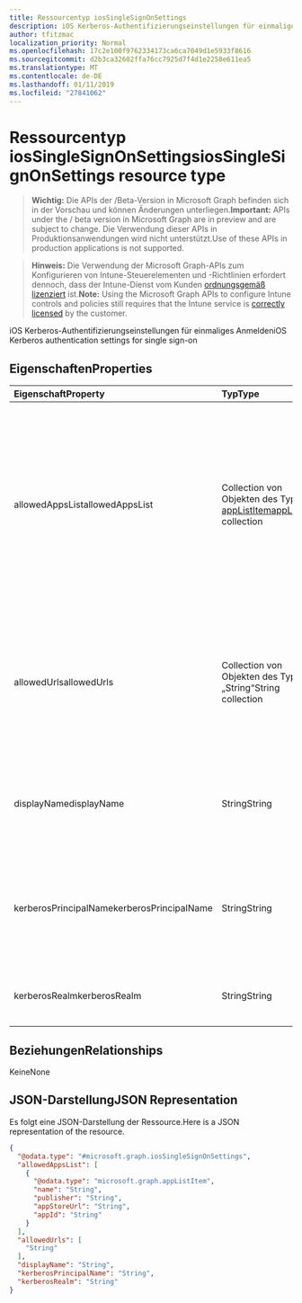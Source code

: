 ```yaml
---
title: Ressourcentyp iosSingleSignOnSettings
description: iOS Kerberos-Authentifizierungseinstellungen für einmaliges Anmelden
author: tfitzmac
localization_priority: Normal
ms.openlocfilehash: 17c2e100f9762334173ca6ca7049d1e5933f8616
ms.sourcegitcommit: d2b3ca32602ffa76cc7925d7f4d1e2258e611ea5
ms.translationtype: MT
ms.contentlocale: de-DE
ms.lasthandoff: 01/11/2019
ms.locfileid: "27841062"
---
```

# <a name="iossinglesignonsettings-resource-type"></a><span data-ttu-id="ded75-103">Ressourcentyp iosSingleSignOnSettings</span><span class="sxs-lookup"><span data-stu-id="ded75-103">iosSingleSignOnSettings resource type</span></span>

> <span data-ttu-id="ded75-104">**Wichtig:** Die APIs der /Beta-Version in Microsoft Graph befinden sich in der Vorschau und können Änderungen unterliegen.</span><span class="sxs-lookup"><span data-stu-id="ded75-104">**Important:** APIs under the / beta version in Microsoft Graph are in preview and are subject to change.</span></span> <span data-ttu-id="ded75-105">Die Verwendung dieser APIs in Produktionsanwendungen wird nicht unterstützt.</span><span class="sxs-lookup"><span data-stu-id="ded75-105">Use of these APIs in production applications is not supported.</span></span>

> <span data-ttu-id="ded75-106">**Hinweis:** Die Verwendung der Microsoft Graph-APIs zum Konfigurieren von Intune-Steuerelementen und -Richtlinien erfordert dennoch, dass der Intune-Dienst vom Kunden [ordnungsgemäß lizenziert](https://go.microsoft.com/fwlink/?linkid=839381) ist.</span><span class="sxs-lookup"><span data-stu-id="ded75-106">**Note:** Using the Microsoft Graph APIs to configure Intune controls and policies still requires that the Intune service is [correctly licensed](https://go.microsoft.com/fwlink/?linkid=839381) by the customer.</span></span>

<span data-ttu-id="ded75-107">iOS Kerberos-Authentifizierungseinstellungen für einmaliges Anmelden</span><span class="sxs-lookup"><span data-stu-id="ded75-107">iOS Kerberos authentication settings for single sign-on</span></span>
## <a name="properties"></a><span data-ttu-id="ded75-108">Eigenschaften</span><span class="sxs-lookup"><span data-stu-id="ded75-108">Properties</span></span>
|<span data-ttu-id="ded75-109">Eigenschaft</span><span class="sxs-lookup"><span data-stu-id="ded75-109">Property</span></span>|<span data-ttu-id="ded75-110">Typ</span><span class="sxs-lookup"><span data-stu-id="ded75-110">Type</span></span>|<span data-ttu-id="ded75-111">Beschreibung</span><span class="sxs-lookup"><span data-stu-id="ded75-111">Description</span></span>|
|:---|:---|:---|
|<span data-ttu-id="ded75-112">allowedAppsList</span><span class="sxs-lookup"><span data-stu-id="ded75-112">allowedAppsList</span></span>|<span data-ttu-id="ded75-113">Collection von Objekten des Typs [appListItem](../resources/intune-deviceconfig-applistitem.md)</span><span class="sxs-lookup"><span data-stu-id="ded75-113">[appListItem](../resources/intune-deviceconfig-applistitem.md) collection</span></span>|<span data-ttu-id="ded75-114">Liste der app-Bezeichner, die dieser Anmeldung verwenden dürfen.</span><span class="sxs-lookup"><span data-stu-id="ded75-114">List of app identifiers that are allowed to use this login.</span></span> <span data-ttu-id="ded75-115">Wenn dieses Feld nicht angegeben wird, gilt die Anmeldung auf alle Programme, auf dem Gerät.</span><span class="sxs-lookup"><span data-stu-id="ded75-115">If this field is omitted, the login applies to all applications on the device.</span></span> <span data-ttu-id="ded75-116">Diese Collection darf maximal 500 Elemente enthalten.</span><span class="sxs-lookup"><span data-stu-id="ded75-116">This collection can contain a maximum of 500 elements.</span></span>|
|<span data-ttu-id="ded75-117">allowedUrls</span><span class="sxs-lookup"><span data-stu-id="ded75-117">allowedUrls</span></span>|<span data-ttu-id="ded75-118">Collection von Objekten des Typs „String“</span><span class="sxs-lookup"><span data-stu-id="ded75-118">String collection</span></span>|<span data-ttu-id="ded75-119">Liste der HTTP-URLs, die übereinstimmen muss, um diesen Benutzernamen verwenden.</span><span class="sxs-lookup"><span data-stu-id="ded75-119">List of HTTP URLs that must be matched in order to use this login.</span></span> <span data-ttu-id="ded75-120">IOS 9.0 oder höher können ein Platzhalterzeichen verwendet werden.</span><span class="sxs-lookup"><span data-stu-id="ded75-120">With iOS 9.0 or later, a wildcard characters may be used.</span></span>|
|<span data-ttu-id="ded75-121">displayName</span><span class="sxs-lookup"><span data-stu-id="ded75-121">displayName</span></span>|<span data-ttu-id="ded75-122">String</span><span class="sxs-lookup"><span data-stu-id="ded75-122">String</span></span>|<span data-ttu-id="ded75-123">Der Anzeigename der Einstellungen für die Anmeldung auf dem empfangenden Gerät angezeigt.</span><span class="sxs-lookup"><span data-stu-id="ded75-123">The display name of login settings shown on the receiving device.</span></span>|
|<span data-ttu-id="ded75-124">kerberosPrincipalName</span><span class="sxs-lookup"><span data-stu-id="ded75-124">kerberosPrincipalName</span></span>|<span data-ttu-id="ded75-125">String</span><span class="sxs-lookup"><span data-stu-id="ded75-125">String</span></span>|<span data-ttu-id="ded75-126">Ein Kerberos principal Name.</span><span class="sxs-lookup"><span data-stu-id="ded75-126">A Kerberos principal name.</span></span> <span data-ttu-id="ded75-127">Wenn nicht angegeben, wird der Benutzer während der Profilinstallation dazu aufgefordert.</span><span class="sxs-lookup"><span data-stu-id="ded75-127">If not provided, the user is prompted for one during profile installation.</span></span>|
|<span data-ttu-id="ded75-128">kerberosRealm</span><span class="sxs-lookup"><span data-stu-id="ded75-128">kerberosRealm</span></span>|<span data-ttu-id="ded75-129">String</span><span class="sxs-lookup"><span data-stu-id="ded75-129">String</span></span>|<span data-ttu-id="ded75-130">Ein Kerberos-Realm-Name.</span><span class="sxs-lookup"><span data-stu-id="ded75-130">A Kerberos realm name.</span></span> <span data-ttu-id="ded75-131">Groß-/Kleinschreibung beachtet.</span><span class="sxs-lookup"><span data-stu-id="ded75-131">Case sensitive.</span></span>|

## <a name="relationships"></a><span data-ttu-id="ded75-132">Beziehungen</span><span class="sxs-lookup"><span data-stu-id="ded75-132">Relationships</span></span>
<span data-ttu-id="ded75-133">Keine</span><span class="sxs-lookup"><span data-stu-id="ded75-133">None</span></span>
## <a name="json-representation"></a><span data-ttu-id="ded75-134">JSON-Darstellung</span><span class="sxs-lookup"><span data-stu-id="ded75-134">JSON Representation</span></span>
<span data-ttu-id="ded75-135">Es folgt eine JSON-Darstellung der Ressource.</span><span class="sxs-lookup"><span data-stu-id="ded75-135">Here is a JSON representation of the resource.</span></span>
<!-- {
  "blockType": "resource",
  "@odata.type": "microsoft.graph.iosSingleSignOnSettings"
}
-->
``` json
{
  "@odata.type": "#microsoft.graph.iosSingleSignOnSettings",
  "allowedAppsList": [
    {
      "@odata.type": "microsoft.graph.appListItem",
      "name": "String",
      "publisher": "String",
      "appStoreUrl": "String",
      "appId": "String"
    }
  ],
  "allowedUrls": [
    "String"
  ],
  "displayName": "String",
  "kerberosPrincipalName": "String",
  "kerberosRealm": "String"
}
```





